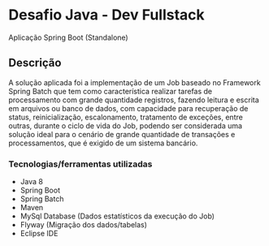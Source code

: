 # Desafio Java - Dev Fullstack 

Aplicação Spring Boot (Standalone)

## Descrição

A solução aplicada foi a implementação de um Job baseado no Framework Spring Batch que tem como característica realizar tarefas de processamento com grande quantidade registros, fazendo leitura e escrita em arquivos ou banco de dados, com capacidade para recuperação de status, reinicialização, escalonamento, tratamento de exceções, entre outras, durante o ciclo de vida do Job, podendo ser considerada uma solução ideal para o cenário de grande quantidade de transações e processamentos, que é exigido de um sistema bancário. 

### Tecnologias/ferramentas utilizadas

* Java 8
* Spring Boot
* Spring Batch
* Maven
* MySql Database (Dados estatísticos da execução do Job) 
* Flyway (Migração dos dados/tabelas)
* Eclipse IDE